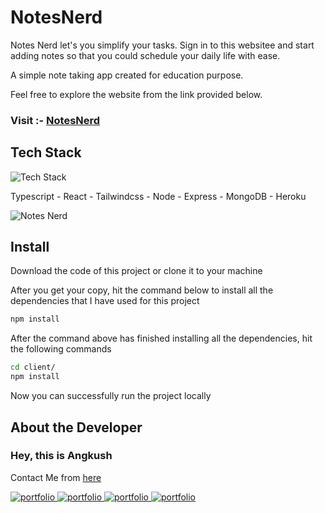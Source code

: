 # NotesNerd

Notes Nerd let's you simplify your tasks. Sign in to this websitee and start adding notes so that you could schedule your daily life with ease.

A simple note taking app created for education purpose.

Feel free to explore the website from the link provided below.

### Visit :- [NotesNerd](https://notesnerd.herokuapp.com/)

## Tech Stack

![Tech Stack](https://skillicons.dev/icons?i=ts,react,tailwind,nodejs,express,mongodb,heroku&theme=dark)

Typescript - React - Tailwindcss - Node - Express - MongoDB - Heroku

![Notes Nerd](https://res.cloudinary.com/dvhucdquc/image/upload/v1662215666/other-projects/notesnerd_rxiwuk.png)

## Install

Download the code of this project or clone it to your machine

After you get your copy, hit the command below to install all the dependencies that I have used for this project

```bash
npm install
```

After the command above has finished installing all the dependencies, hit the following commands

```bash
cd client/
npm install
```

Now you can successfully run the project locally

## About the Developer

### Hey, this is Angkush

Contact Me from [here](https://angkush.vercel.app/contact)

<a href="https://angkush.vercel.app/" rel="noopener noreferrer" target="_blank">
  <img src="https://img.shields.io/badge/my_portfolio-teal?style=for-the-badge&logo=ko-fi&logoColor=white" alt="portfolio" />
</a>

<a href="https://linkedin.com/in/angkush-sahu-0409311bb" rel="noopener noreferrer" target="_blank">
  <img src="https://img.shields.io/badge/linkedin-0A66C2?style=for-the-badge&logo=linkedin&logoColor=white" alt="portfolio" />
</a>

<a href="https://angkush.vercel.app/contact" rel="noopener noreferrer" target="_blank">
  <img src="https://img.shields.io/badge/Mail-red?style=for-the-badge&logo=gmail&logoColor=white" alt="portfolio" />
</a>

<a href="https://github.com/angkushsahu" rel="noopener noreferrer" target="_blank">
  <img src="https://img.shields.io/badge/Github-gray?style=for-the-badge&logo=github&logoColor=white" alt="portfolio" />
</a>
